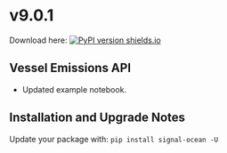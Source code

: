 # v9.0.1
Download here: [![PyPI version shields.io](https://img.shields.io/pypi/v/signal-ocean.svg)](https://pypi.python.org/pypi/signal-ocean/)

## Vessel Emissions API

- Updated example notebook. 

## Installation and Upgrade Notes
Update your package with: `pip install signal-ocean -U`
